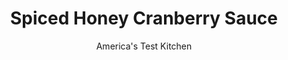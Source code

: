 ---
layout: ../../layouts/MarkdownPostLayout.astro
title: Spiced Honey Cranberry Sauce
author: America's Test Kitchen
pubDate: 2023-03-15
description: "With just a few pantry items, plain old cranberry sauce can be turned into a star side dish."
image_url: https://res.cloudinary.com/hksqkdlah/image/upload/ar_1:1,c_fill,dpr_2.0,f_auto,fl_lossy.progressive.strip_profile,g_faces:auto,q_auto:low,w_344/7040_cvr-sfs-kc-cranberrysauces-0001
tags: ["Side Dishes","American","Fruit","Quick","Make Ahead","Condiments","Sauces","Thanksgiving"]
calories: 818
protein: 
carbohydrates: 53
fats: 
fiber: 1
ingredients: ["1 (16-ounce) can, cranberry sauce","2 tablespoons, honey","1 tablespoon, lemon juice","1/4 teaspoon, ground cinnamon","1/4 teaspoon, ground allspice"]
serves: 4
time: "5 minutes, plus 30 minutes chilling"
instructions: ["Pulse cranberry sauce, honey, lemon juice, cinnamon, and allspice in food processor until combined.","Refrigerate, covered, for 30 minutes. Serve chilled or at room temperature."]
nutrition: ["40 mg Potassium","7 mg Phosphorus","7 mg Calcium","4 mg Magnesium","33 mg Sodium","3 mg Vitamin C","1 g Fiber","2 µg Folate (food)","51 g Sugars","1 µg Vitamin K","74 g Water","53 g Carbs","2 µg Folate equivalent (total)","2 µg Vitamin A","204 kcal Energy","8 g Sugars, added","818 calories"]
notes: "With just a few pantry items, plain old canned cranberry sauce can be turned into a star side dish. This recipe can be doubled or even tripled, and can be refrigerated in an airtight container for up to one week."
---